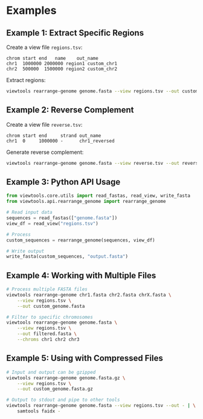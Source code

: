 # Examples

## Example 1: Extract Specific Regions

Create a view file `regions.tsv`:

```text
chrom start end   name    out_name
chr1  1000000 2000000 region1 custom_chr1
chr2  500000  1500000 region2 custom_chr2
```

Extract regions:

```bash
viewtools rearrange-genome genome.fasta --view regions.tsv --out custom_genome.fasta
```

## Example 2: Reverse Complement

Create a view file `reverse.tsv`:

```text
chrom start end     strand out_name
chr1  0     1000000 -      chr1_reversed
```

Generate reverse complement:

```bash
viewtools rearrange-genome genome.fasta --view reverse.tsv --out reversed.fasta
```

## Example 3: Python API Usage

```python
from viewtools.core.utils import read_fastas, read_view, write_fasta
from viewtools.api.rearrange_genome import rearrange_genome

# Read input data
sequences = read_fastas(["genome.fasta"])
view_df = read_view("regions.tsv")

# Process
custom_sequences = rearrange_genome(sequences, view_df)

# Write output
write_fasta(custom_sequences, "output.fasta")
```

## Example 4: Working with Multiple Files

```bash
# Process multiple FASTA files
viewtools rearrange-genome chr1.fasta chr2.fasta chrX.fasta \
    --view regions.tsv \
    --out custom_genome.fasta

# Filter to specific chromosomes
viewtools rearrange-genome genome.fasta \
    --view regions.tsv \
    --out filtered.fasta \
    --chroms chr1 chr2 chr3
```

## Example 5: Using with Compressed Files

```bash
# Input and output can be gzipped
viewtools rearrange-genome genome.fasta.gz \
    --view regions.tsv \
    --out custom_genome.fasta.gz

# Output to stdout and pipe to other tools
viewtools rearrange-genome genome.fasta --view regions.tsv --out - | \
    samtools faidx -
```
